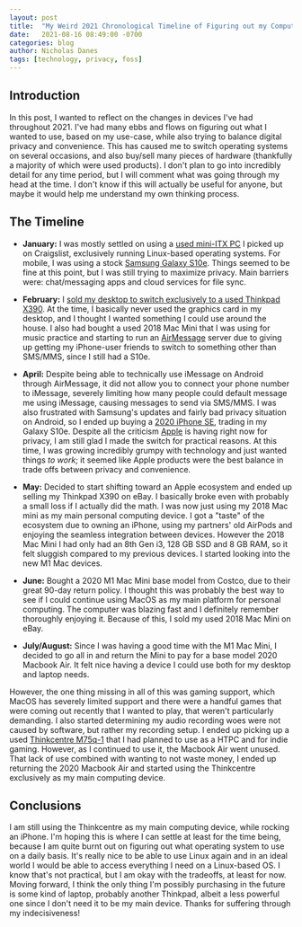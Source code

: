 ```yaml
---
layout: post
title:  "My Weird 2021 Chronological Timeline of Figuring out my Computing Devices"
date:   2021-08-16 08:49:00 -0700
categories: blog
author: Nicholas Danes
tags: [technology, privacy, foss]
---
```


## Introduction

In this post, I wanted to reflect on the changes in devices I've had throughout 2021. I've had many ebbs and flows on figuring out what I wanted to use, based on my use-case, while also trying to balance digital privacy and convenience. This has caused me to switch operating systems on several occasions, and also buy/sell many pieces of hardware (thankfully a majority of which were used products). I don't plan to go into incredibly detail for any time period, but I will comment what was going through my head at the time. I don't know if this will actually be useful for anyone, but maybe it would help me understand my own thinking process. 

## The Timeline

* **January:** I was mostly settled on using a [used mini-ITX PC](/blog/2021/01/03/mydesksetup-jan2021/) I picked up on Craigslist, exclusively running Linux-based operating systems. For mobile, I was using a stock [Samsung Galaxy S10e](/blog/2021/01/15/whats-on-my-phone-jan2021/). Things seemed to be fine at this point, but I was still trying to maximize privacy. Main barriers were: chat/messaging apps and cloud services for file sync.  

* **February:** I [sold my desktop to switch exclusively to a used Thinkpad X390](/blog/2021/02/06/desktop-to-laptop/). At the time, I basically never used the graphics card in my desktop, and I thought I wanted something I could use around the house. I also had bought a used 2018 Mac Mini that I was using for music practice and starting to run an [AirMessage](/blog/2021/02/02/privacy-fatigue/) server due to giving up getting my iPhone-user friends to switch to something other than SMS/MMS, since I still had a S10e.  

* **April:** Despite being able to technically use iMessage on Android through AirMessage, it did not allow you to connect your phone number to iMessage, severely limiting how many people could default message me using iMessage, causing messages to send via SMS/MMS. I was also frustrated with Samsung's updates and fairly bad privacy situation on Android, so I ended up buying a [2020 iPhone SE](/blog/2021/05/07/switched-to-iphone/), trading in my Galaxy S10e. Despite all the criticism [Apple](https://www.eff.org/deeplinks/2021/08/if-you-build-it-they-will-come-apple-has-opened-backdoor-increased-surveillance) is having right now for privacy, I am still glad I made the switch for practical reasons. At this time, I was growing incredibly grumpy with technology and just wanted things *to work*; it seemed like Apple products were the best balance in trade offs between privacy and convenience.

* **May:** Decided to start shifting toward an Apple ecosystem and ended up selling my Thinkpad X390 on eBay. I basically broke even with probably a small loss if I actually did the math. I was now just using my 2018 Mac mini as my main personal computing device. I got a "taste" of the ecosystem due to owning an iPhone, using my partners' old AirPods and enjoying the seamless integration between devices. However the 2018 Mac Mini I had only had an 8th Gen i3, 128 GB SSD and 8 GB RAM, so it felt sluggish compared to my previous devices. I started looking into the new M1 Mac devices.

* **June:** Bought a 2020 M1 Mac Mini base model from Costco, due to their great 90-day return policy. I thought this was probably the best way to see if I could continue using MacOS as my main platform for personal computing. The computer was blazing fast and I definitely remember thoroughly enjoying it. Because of this, I sold my used 2018 Mac Mini on eBay.

* **July/August:** Since I was having a good time with the M1 Mac Mini, I decided to go all in and return the Mini to pay for a base model 2020 Macbook Air. It felt nice having a device I could use both for my desktop and laptop needs. 

However, the one thing missing in all of this was gaming support, which MacOS has severely limited support and there were a handful games that were coming out recently that I wanted to play, that weren't particularly demanding. I also started determining my audio recording woes were not caused by software, but rather my recording setup. I ended up picking up a used [Thinkcentre M75q-1](/uses) that I had planned to use as a HTPC and for indie gaming. However, as I continued to use it, the Macbook Air went unused. That lack of use combined with wanting to not waste money, I ended up returning the 2020 Macbook Air and started using the Thinkcentre exclusively as my main computing device.  

## Conclusions

I am still using the Thinkcentre as my main computing device, while rocking an iPhone. I'm hoping this is where I can settle at least for the time being, because I am quite burnt out on figuring out what operating system to use on a daily basis. It's really nice to be able to use Linux again and in an ideal world I would be able to access everything I need on a Linux-based OS. I know that's not practical, but I am okay with the tradeoffs, at least for now. Moving forward, I think the only thing I'm possibly purchasing in the future is some kind of laptop, probably another Thinkpad, albeit a less powerful one since I don't need it to be my main device. Thanks for suffering through my indecisiveness!  

